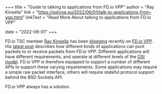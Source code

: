 +++
title = "Guide to talking to applications from FD.io VPP"
author = "Ray Kinsella"
link = "https://ashroe.eu/2022/06/01/talk-to-applications-from-vpp.html"
linkText = "Read More About talking to applications from FD.io VPP"

date = "2022-06-01"
+++

FD.io TSC member [Ray Kinsella](https://fd.io/getinvolved/tsc/) has been
[blogging](https://ashroe.eu) recently on [FD.io VPP](https://fd.io). His
[latest post](https://ashroe.eu/2022/06/01/talk-to-applications-from-vpp.html)
describes how different kinds of applications can punt packets to or receive
packets from FD.io VPP. Different applications will have different requirements,
and operate at different levels of the
[OSI model](https://en.wikipedia.org/wiki/OSI_model). FD.io VPP is therefore
equipped to support a number of different APIs to support these varying
requirements. Some applications may require a simple raw packet interface,
others will require stateful protocol support behind the BSD Sockets API. 

FD.io VPP always has a solution.
